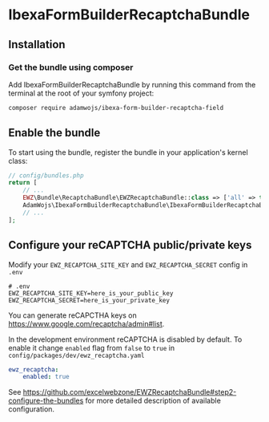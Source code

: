 # IbexaFormBuilderRecaptchaBundle

## Installation

### Get the bundle using composer

Add IbexaFormBuilderRecaptchaBundle by running this command from the terminal at the root of
your symfony project:

```bash
composer require adamwojs/ibexa-form-builder-recaptcha-field
```

## Enable the bundle

To start using the bundle, register the bundle in your application's kernel class:

```php
// config/bundles.php
return [
    // ...
    EWZ\Bundle\RecaptchaBundle\EWZRecaptchaBundle::class => ['all' => true],
    AdamWojs\IbexaFormBuilderRecaptchaBundle\IbexaFormBuilderRecaptchaBundle::class => ['all' => true],
    // ...
];
```

## Configure your reCAPTCHA public/private keys

Modify your `EWZ_RECAPTCHA_SITE_KEY` and `EWZ_RECAPTCHA_SECRET` config in `.env`

```
# .env
EWZ_RECAPTCHA_SITE_KEY=here_is_your_public_key
EWZ_RECAPTCHA_SECRET=here_is_your_private_key
```

You can generate reCAPCTHA keys on https://www.google.com/recaptcha/admin#list.

In the development environment reCAPTCHA is disabled by default. To enable it change `enabled` flag from `false` to `true` in `config/packages/dev/ewz_recaptcha.yaml`

```yaml
ewz_recaptcha:
    enabled: true
```

See https://github.com/excelwebzone/EWZRecaptchaBundle#step2-configure-the-bundles for more detailed description of available configuration. 

